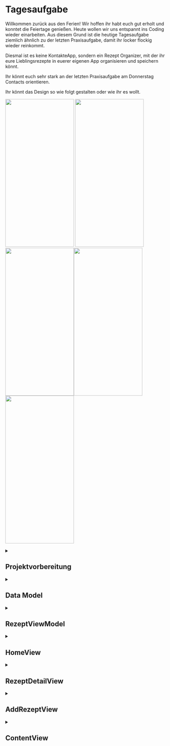 # Tagesaufgabe

Willkommen zurück aus den Ferien! Wir hoffen ihr habt euch gut erholt und konntet die Feiertage genießen.
Heute wollen wir uns entspannt ins Coding wieder einarbeiten. Aus diesem Grund ist die heutige Tagesaufgabe ziemlich ähnlich zu der letzten Praxisaufgabe, damit ihr locker flockig wieder reinkommt.

Diesmal ist es keine KontakteApp, sondern ein Rezept Organizer, mit der ihr eure Lieblingsrezepte in euerer eigenen App organisieren und speichern könnt.

Ihr könnt euch sehr stark an der letzten Praxisaufgabe am Donnerstag Contacts orientieren.

Ihr könnt das Design so wie folgt gestalten oder wie ihr es wollt. 

<img src="https://user-images.githubusercontent.com/113107143/231763614-7f7bca4c-13cb-4168-b350-1b960f18c8c9.png" width="214" height="460"> <img src="https://user-images.githubusercontent.com/113107143/231764765-8e63bc1f-5675-493d-9d7d-aaa331b6b479.png" width="214" height="460"><img src="https://user-images.githubusercontent.com/113107143/231764814-934ba405-ee92-489e-8618-da1c0c4b825b.png" width="214" height="460"><img src="https://user-images.githubusercontent.com/113107143/231764817-2c964c27-3da1-4f8c-91fa-826d05480e22.png" width="214" height="460"><img src="https://user-images.githubusercontent.com/113107143/231764832-f8b3ce73-6992-403c-8f4a-4920f21a742a.png" width="214" height="460">

<details><summary>

## Projektvorbereitung

</summary>

1. Erstelle ein iOS Projekt.
2. Erstelle eine SwiftUI-Datei namens: `HomeView`
3. Erstelle eine SwiftUI-Datei namens: `RezeptDetailView`
4. Erstelle eine SwiftUI-Datei namens: `AddRezeptView`
5. Erstelle eine Swift-Datei namens: `RezeptViewModel`

6. Erstelle jeweils einen `View`, `ViewModel` und `Model` Ordner und verschiebe die Dateien in die richtigen Ordner.

7. Commmitet dann euer Projekt. (Hinweis, falls ihr nicht wisst wie, schaut euch das Video von Oscar an https://syntaxinstitut.slack.com/archives/C03K6LX9ELW/p1680776398739009)

</details>

<details><summary>

## Data Model

</summary>

1. Erstelle ein Data Model `rezepte`
2. Geh in die Datei `rezepte` und erstelle eine Entity `Rezept` und füge Attribute `beschreibung`, `rezeptName` und `zutaten` als String und `portionen` als Int16 hinzu.

(Int16 bedeutet, dass nur Integer Werte zwischen  -32768 bis 32767 möglich sind. Passt in diesem Fall, weil niemand mehr als 32767 Portionen kocht.)

3. Verschiebe das Data Model in den richtigen Ordner.

</details>

<details><summary>

## RezeptViewModel

</summary>

  1. Öffne die Datei `RezeptViewModel.swift`
  
  2. Erstelle eine Klasse `RezeptViewModel` die von `ObservableObject` erbt.
  
  3. Füge einen Member `persistentContainer` vom Typ `NSPersistentContainer` hinzu. Füge einen Member
  `savedRezepte` vom Typ Array von `Rezept` hinzu. Dieser Member sollte mit @Published annotiert werden.
  
  4. Schreibe einen Konstruktor `init()`, in dem der Member `persistentContainer` initialisiert wird. Rufe seine
  Memberfunktion `.loadPersistentStores` auf. und fange Fehler ab. Am Ende des Konstruktors soll eine später
  definierte Funktion `fetchContacts` aufgerufen werden.
  
  5. Schreibe eine Memberfunktion `fetchContacts`, welche einen `NSFetchRequest<Rezept>` ausführt, und fange
  Fehler ab.
  
  6. Schreibe Memberfunktionen `createRezept(rezeptName: String, portionen: Int16, zutaten: String, beschreibung:
  String)`, `updateRezept(_ rezept: Rezept, rezeptName: String, portionen: Int16, zutaten: String,beschreibung:
  String)`, `deleteRezept(indexSet: IndexSet)`, die analog zu den Livebeispielen und der KontakteApp, Rezepte in
  die Datenbank einfügen, updaten oder löschen.
  
  7. Schreibe eine Memberfunktion `fetchContactsByRezeptName`, welche einen `NSFetchRequest<Rezept> macht,
  gefiltert nach Rezeptname (siehe CONTAINS[cd] in dem Livebeispiel oder KontakteApp).
  
</details>

 <details><summary>

## HomeView

</summary>
   1. In dieser Datei erstelle ein Struct `HomeView`, welche von `View` erbt.
   
   2. Füge einen Member `viewModel` hinzu, welcher mit dem `RezeptViewModel` initialisiert werden soll. Dieser
   Member soll as `@StateObject` annotiert werden.
   
   3. Füge einen weiteren Member `isDrawerOpen` hinzu, welcher anfangs auf `false` gesetzt ist, und mit `@State`
   annotiert ist.
   
   4. Im `body` des Views, schreibe einen `NavigationStack`, welcher aus einer `List `besteht. In der Liste nutze
   `ForEach`, um die `savedRezepte` aus dem `viewModel` jeweils als `NavigationLink` darzustellen. Innerhalb des
   `NavigationLink` soll ein später definiertes `RezeptDetailView` aufgerufen werden.
   
   5. Die `NavigationLinks` sollen als `label` einen `Text` mit dem Rezeptnamen des behandelten Rezeptes
   haben.
   
   6. An dem `ForEach` füge hinten den Modifier `.onDelete` an, dessen `perform:` Argument die Methode
   `viewModel.deleteRezept` sein soll.
   
   7. An dem `List` füge einen Modifier `.toolbar` an, welcher ein `ToolbarItem` enthalten soll, in dem ein
   `Button` steht, der als `label:` Argument ein `Label` mit Text `Add Recipe` und `systemImage: plus` haben
   soll.
   
   8. Der besagte `Button` soll als `action:` den Member `isDrawerOpen` auf `true` setzen.
   
   9. Letztlich soll der `VStack` einen Modifier `.navigationTitle()` bekommen, mit Titel `Rezepte`.
   
  

Ein weiterer Modifier für den "VStack" geben wir vor:
```
.navigationTitle("Contacts")
.sheet(isPresented: $isDrawerOpen, content: {
    AddContactView(isDrawerOpen: $isDrawerOpen, viewModel: viewModel)
})
```
</details>
  
<details><summary>

## RezeptDetailView

</summary>
  
  1. Öffne die Datei `RezeptDetailView.swift`
  
  2. In dieser Datei erstelle ein Struct `RezeptDetailView`, welche von `View` erbt.
  
  3. Dieses Struct soll mehrere Member (die selben Member 'rezeptName',... wie die Entitity im Core Data) vom Typ
  `String` und eins vom Typ `Int16` haben und jeweils als @State annotiert werden.
  
  4. Im `body` des Views soll innerhalb eines VStacks für jede der Rezeptdaten ein `Text` View enthalten sein
  Empfohlen ist, die Modifier .font() und .padding() zu nutzen.
  
  5. Nutze für die Zutatenanzeige und die Beschreibungsanzeige eine `ScrollView`, da der Text etwas länger werden
  kann.


</details>
  
  <details><summary>

## AddRezeptView

</summary>

  1. Öffne die Datei `AddRezeptView.swift`
    
  2. In dieser Datei erstelle ein Struct `AddRezeptView`, welche von `View` erbt.
    
  3. Dieses Struct soll mehrere Member (die selben Member 'rezeptName',... wie die Entitity im Core Data) vom
    Typ `String` und eins vom Typ `Int16` haben und jeweils als @State annotiert werden.
    
  4. Weiterhin soll sie einen `@Binding` annotierten Member `isDrawerOpen` und einen `@StateObject` annotierten
    Menber `viewModel` haben.
    
  5. Im `body` des Views soll innerhalb eines `VStacks`, in einem darin enthaltenen `Form` für jede der
    Rezeptdatenn eine `Section` View enthalten sein. Nutze in jeder Section ein `TextField` womit ein Feld der
    Rezeptdaten dargestellt wird. (Tipp: Da Zutaten und Beschreibung oftmals mehr als eine Zeile beanspruchen,
    nutze statt ein normales `Textfield` ein `TextEditor` gerne dazu selber recherchieren)
    
  6. Am Ende der `Form` füge eine `Section` ein, in der ein `Button` steht. Der `action:` Parameter soll
    `viewModel.createRezept` aufrufen, und `isDrawerOpen` auf `false` setzen.
    


</details>
  <details><summary>

## ContentView

</summary>
    
    
  1. Öffne die Datei `ContenView.swift`
    
  2. Rufe im `body` `HomeView()` auf
    
  3. Starte die App
    
 </details>
